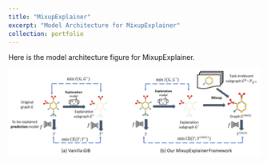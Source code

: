 ```yaml
---
title: "MixupExplainer"
excerpt: "Model Architecture for MixupExplainer"
collection: portfolio
---
```


Here is the model architecture figure for MixupExplainer. 

![MixupExplainer](/images/mixupexplainer.png)
